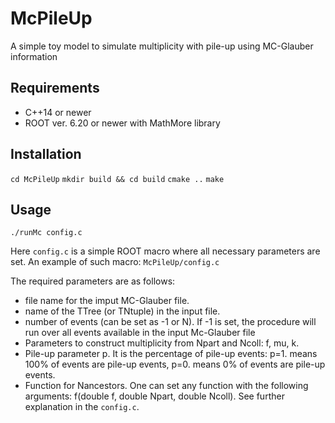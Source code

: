# McPileUp

A simple toy model to simulate multiplicity with pile-up using MC-Glauber information

## Requirements

- C++14 or newer
- ROOT ver. 6.20 or newer with MathMore library

## Installation

``cd McPileUp``
``mkdir build && cd build``
``cmake ..``
``make``

## Usage

``./runMc config.c``

Here `config.c` is a simple ROOT macro where all necessary parameters are set.
An example of such macro: `McPileUp/config.c`

The required parameters are as follows:
- file name for the imput MC-Glauber file.
- name of the TTree (or TNtuple) in the input file.
- number of events (can be set as -1 or N). If -1 is set, the procedure will run over all events available in the input Mc-Glauber file
- Parameters to construct multiplicity from Npart and Ncoll: f, mu, k.
- Pile-up parameter p. It is the percentage of pile-up events: p=1. means 100% of events are pile-up events, p=0. means 0% of events are pile-up events.
- Function for Nancestors. One can set any function with the following arguments: f(double f, double Npart, double Ncoll). See further explanation in the `config.c`.